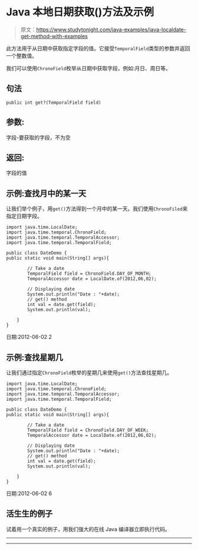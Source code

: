 # Java 本地日期获取()方法及示例

> 原文：<https://www.studytonight.com/java-examples/java-localdate-get-method-with-examples>

此方法用于从日期中获取指定字段的值。它接受`TemporalField`类型的参数并返回一个整数值。

我们可以使用`ChronoField`枚举从日期中获取字段，例如:月日、周日等。

## 句法

```
public int get?(TemporalField field)
```

## 参数:

字段-要获取的字段，不为空

## 返回:

字段的值

## 示例:查找月中的某一天

让我们举个例子，用`get()`方法得到一个月中的某一天。我们使用`ChronoFiled`来指定日期字段。

```
import java.time.LocalDate;
import java.time.temporal.ChronoField;
import java.time.temporal.TemporalAccessor;
import java.time.temporal.TemporalField;

public class DateDemo {
public static void main(String[] args){  

		// Take a date
	    TemporalField field = ChronoField.DAY_OF_MONTH;
	    TemporalAccessor date = LocalDate.of(2012,06,02);

		// Displaying date
		System.out.println("Date : "+date);
		// get() method
		int val = date.get(field);
		System.out.println(val);

	}
}
```

日期:2012-06-02
2

## 示例:查找星期几

让我们通过指定`ChronoField`枚举的星期几来使用`get()`方法查找星期几。

```
import java.time.LocalDate;
import java.time.temporal.ChronoField;
import java.time.temporal.TemporalAccessor;
import java.time.temporal.TemporalField;

public class DateDemo {
public static void main(String[] args){  

		// Take a date
	    TemporalField field = ChronoField.DAY_OF_WEEK;
	    TemporalAccessor date = LocalDate.of(2012,06,02);

		// Displaying date
		System.out.println("Date : "+date);
		// get() method
		int val = date.get(field);
		System.out.println(val);

	}
}
```

日期:2012-06-02
6

## 活生生的例子

试着用一个真实的例子，用我们强大的在线 Java 编译器立即执行代码。

* * *

* * *
